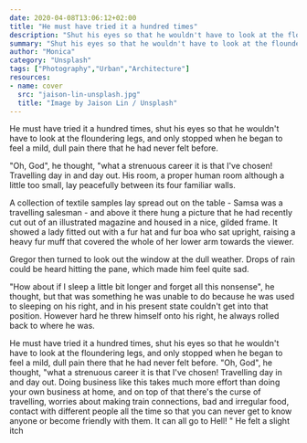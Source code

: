 ```yaml
---
date: 2020-04-08T13:06:12+02:00
title: "He must have tried it a hundred times"
description: "Shut his eyes so that he wouldn't have to look at the floundering legs"
summary: "Shut his eyes so that he wouldn't have to look at the floundering legs"
author: "Monica"
category: "Unsplash"
tags: ["Photography","Urban","Architecture"]
resources:
- name: cover
  src: "jaison-lin-unsplash.jpg"
  title: "Image by Jaison Lin / Unsplash"
---
```

He must have tried it a hundred times, shut his eyes so that he wouldn't have to look at the floundering legs, and only stopped when he began to feel a mild, dull pain there that he had never felt before. 

"Oh, God", he thought, "what a strenuous career it is that I've chosen! Travelling day in and day out. His room, a proper human room although a little too small, lay peacefully between its four familiar walls.

A collection of textile samples lay spread out on the table - Samsa was a travelling salesman - and above it there hung a picture that he had recently cut out of an illustrated magazine and housed in a nice, gilded frame. It showed a lady fitted out with a fur hat and fur boa who sat upright, raising a heavy fur muff that covered the whole of her lower arm towards the viewer.

Gregor then turned to look out the window at the dull weather. Drops of rain could be heard hitting the pane, which made him feel quite sad.

"How about if I sleep a little bit longer and forget all this nonsense", he thought, but that was something he was unable to do because he was used to sleeping on his right, and in his present state couldn't get into that position. However hard he threw himself onto his right, he always rolled back to where he was.

He must have tried it a hundred times, shut his eyes so that he wouldn't have to look at the floundering legs, and only stopped when he began to feel a mild, dull pain there that he had never felt before. "Oh, God", he thought, "what a strenuous career it is that I've chosen! Travelling day in and day out. Doing business like this takes much more effort than doing your own business at home, and on top of that there's the curse of travelling, worries about making train connections, bad and irregular food, contact with different people all the time so that you can never get to know anyone or become friendly with them. It can all go to Hell! " He felt a slight itch